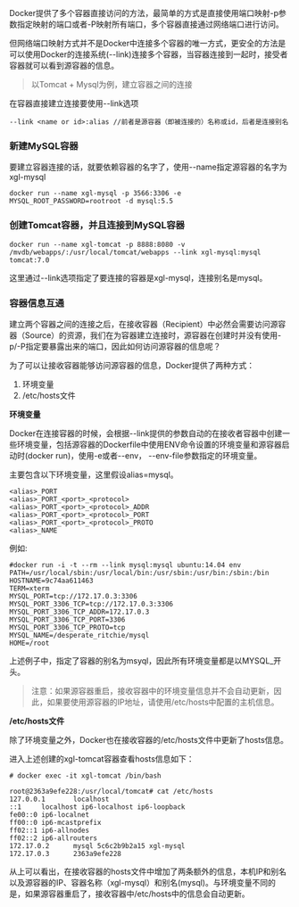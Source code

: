 Docker提供了多个容器直接访问的方法，最简单的方式是直接使用端口映射-p参数指定映射的端口或者-P映射所有端口，多个容器直接通过网络端口进行访问。

但网络端口映射方式并不是Docker中连接多个容器的唯一方式，更安全的方法是可以使用Docker的连接系统(--link)连接多个容器，当容器连接到一起时，接受者容器就可以看到源容器的信息。

> 以Tomcat + Mysql为例，建立容器之间的连接 

在容器直接建立连接要使用--link选项


```
--link <name or id>:alias //前者是源容器（即被连接的）名称或id，后者是连接别名
```
### 新建MySQL容器
要建立容器连接的话，就要依赖容器的名字了，使用--name指定源容器的名字为xgl-mysql

```
docker run --name xgl-mysql -p 3566:3306 -e MYSQL_ROOT_PASSWORD=rootroot -d mysql:5.5
```

### 创建Tomcat容器，并且连接到MySQL容器

```
docker run --name xgl-tomcat -p 8888:8080 -v /mvdb/webapps/:/usr/local/tomcat/webapps --link xgl-mysql:mysql tomcat:7.0
```

这里通过--link选项指定了要连接的容器是xgl-mysql，连接别名是mysql。

### 容器信息互通

建立两个容器之间的连接之后，在接收容器（Recipient）中必然会需要访问源容器（Source）的资源，我们在为容器建立连接时，源容器在创建时并没有使用-p/-P指定要暴露出来的端口，因此如何访问源容器的信息呢？

为了可以让接收容器能够访问源容器的信息，Docker提供了两种方式：

1. 环境变量
1. /etc/hosts文件

**环境变量**

Docker在连接容器的时候，会根据--link提供的参数自动的在接收者容器中创建一些环境变量，包括源容器的Dockerfile中使用ENV命令设置的环境变量和源容器启动时(docker run)，使用-e或者--env， --env-file参数指定的环境变量。

主要包含以下环境变量，这里假设alias=mysql。

```
<alias>_PORT
<alias>_PORT_<port>_<protocol>
<alias>_PORT_<port>_<protocol>_ADDR
<alias>_PORT_<port>_<protocol>_PORT
<alias>_PORT_<port>_<protocol>_PROTO
<alias>_NAME
```

例如:

```
#docker run -i -t --rm --link mysql:mysql ubuntu:14.04 env
PATH=/usr/local/sbin:/usr/local/bin:/usr/sbin:/usr/bin:/sbin:/bin
HOSTNAME=9c74aa611463
TERM=xterm
MYSQL_PORT=tcp://172.17.0.3:3306
MYSQL_PORT_3306_TCP=tcp://172.17.0.3:3306
MYSQL_PORT_3306_TCP_ADDR=172.17.0.3
MYSQL_PORT_3306_TCP_PORT=3306
MYSQL_PORT_3306_TCP_PROTO=tcp
MYSQL_NAME=/desperate_ritchie/mysql
HOME=/root
```
上述例子中，指定了容器的别名为msyql，因此所有环境变量都是以MYSQL_开头。

> 注意：如果源容器重启，接收容器中的环境变量信息并不会自动更新，因此，如果要使用源容器的IP地址，请使用/etc/hosts中配置的主机信息。

**/etc/hosts文件**

除了环境变量之外，Docker也在接收容器的/etc/hosts文件中更新了hosts信息。

进入上述创建的xgl-tomcat容器查看hosts信息如下：

```
# docker exec -it xgl-tomcat /bin/bash

root@2363a9efe228:/usr/local/tomcat# cat /etc/hosts
127.0.0.1       localhost
::1     localhost ip6-localhost ip6-loopback
fe00::0 ip6-localnet
ff00::0 ip6-mcastprefix
ff02::1 ip6-allnodes
ff02::2 ip6-allrouters
172.17.0.2      mysql 5c6c2b9b2a15 xgl-mysql
172.17.0.3      2363a9efe228
```

从上可以看出，在接收容器的hosts文件中增加了两条额外的信息，本机IP和别名以及源容器的IP、容器名称（xgl-mysql）和别名(mysql)。与环境变量不同的是，如果源容器重启了，接收容器中/etc/hosts中的信息会自动更新。